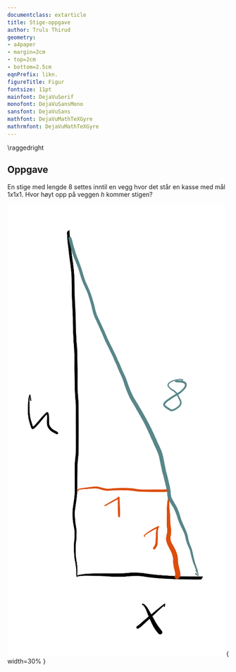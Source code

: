 ```yaml
---
documentclass: extarticle
title: Stige-oppgave
author: Truls Thirud
geometry: 
- a4paper
- margin=2cm
- top=2cm
- bottom=2.5cm
eqnPrefix: likn.
figureTitle: Figur
fontsize: 11pt
mainfont: DejaVuSerif
monofont: DejaVuSansMono
sansfont: DejaVuSans
mathfont: DejaVuMathTeXGyre
mathrmfont: DejaVuMathTeXGyre
---
```

\raggedright

## Oppgave

En stige med lengde $8$ settes inntil en vegg hvor det står en kasse med mål $1 x 1 x 1$. Hvor høyt opp på veggen $h$ kommer stigen?

![Stige mot vegg](img/stige8-3.png){ width=30% }
